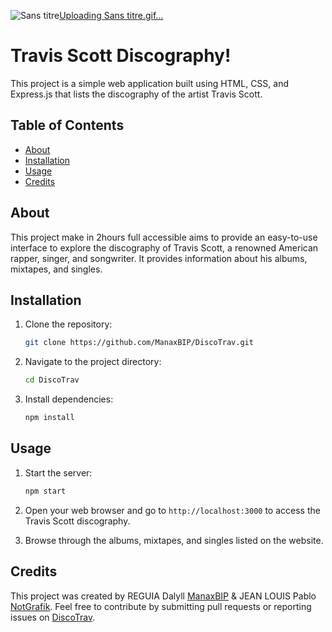 ![Sans titre](https://github.com/ManaxBIP/DiscoTrav/assets/112895325/2296845d-aa36-453a-a61c-be5f19599891)[Uploading Sans titre.gif…]()

# Travis Scott Discography!

This project is a simple web application built using HTML, CSS, and Express.js that lists the discography of the artist Travis Scott.

## Table of Contents

- [About](#about)
- [Installation](#installation)
- [Usage](#usage)
- [Credits](#credits)

## About

This project make in 2hours full accessible aims to provide an easy-to-use interface to explore the discography of Travis Scott, a renowned American rapper, singer, and songwriter. It provides information about his albums, mixtapes, and singles.

## Installation

1. Clone the repository:

    ```bash
    git clone https://github.com/ManaxBIP/DiscoTrav.git
    ```

2. Navigate to the project directory:

    ```bash
    cd DiscoTrav
    ```

3. Install dependencies:

    ```bash
    npm install
    ```

## Usage

1. Start the server:

    ```bash
    npm start
    ```

2. Open your web browser and go to `http://localhost:3000` to access the Travis Scott discography.

3. Browse through the albums, mixtapes, and singles listed on the website.

## Credits

This project was created by REGUIA Dalyll [ManaxBIP](https://github.com/ManaxBIP) & JEAN LOUIS Pablo [NotGrafik](https://github.com/NotGrafik). Feel free to contribute by submitting pull requests or reporting issues on [DiscoTrav](https://github.com/ManaxBIP/DiscoTrav).
